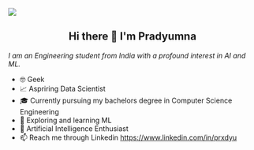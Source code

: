 ![](https://github.com/prxdyu/prxdyu/blob/main/apex_pradyu.gif)
 <h2 align="center">Hi there 👋 I'm Pradyumna</h1>
 <i align="center">I am an Engineering student from India with a profound interest in AI and ML.</i>


- 🤓 Geek
- 📈 Aspriring Data Scientist
- 🎓 Currently pursuing my bachelors degree in Computer Science Engineering
- 🤖 Exploring and learning ML
- 🧠 Artificial Intelligence Enthusiast
- 📫 Reach me through Linkedin https://www.linkedin.com/in/prxdyu
